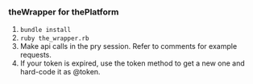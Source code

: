 ### theWrapper for thePlatform

1. `bundle install`
2. `ruby the_wrapper.rb`
3. Make api calls in the pry session.  Refer to comments for example requests.
4. If your token is expired, use the token method to get a new one and hard-code it as @token.
